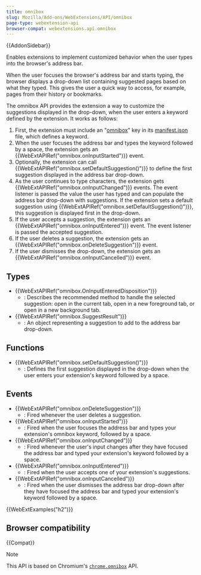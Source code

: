 ```yaml
---
title: omnibox
slug: Mozilla/Add-ons/WebExtensions/API/omnibox
page-type: webextension-api
browser-compat: webextensions.api.omnibox
---
```


{{AddonSidebar}}

Enables extensions to implement customized behavior when the user types into the browser's address bar.

When the user focuses the browser's address bar and starts typing, the browser displays a drop-down list containing suggested pages based on what they typed. This gives the user a quick way to access, for example, pages from their history or bookmarks.

The omnibox API provides the extension a way to customize the suggestions displayed in the drop-down, when the user enters a keyword defined by the extension. It works as follows:

1. First, the extension must include an "[omnibox](/en-US/docs/Mozilla/Add-ons/WebExtensions/manifest.json/omnibox)" key in its [manifest.json](/en-US/docs/Mozilla/Add-ons/WebExtensions/manifest.json) file, which defines a keyword.
2. When the user focuses the address bar and types the keyword followed by a space, the extension gets an {{WebExtAPIRef("omnibox.onInputStarted")}} event.
3. Optionally, the extension can call {{WebExtAPIRef("omnibox.setDefaultSuggestion()")}} to define the first suggestion displayed in the address bar drop-down.
4. As the user continues to type characters, the extension gets {{WebExtAPIRef("omnibox.onInputChanged")}} events. The event listener is passed the value the user has typed and can populate the address bar drop-down with suggestions. If the extension sets a default suggestion using {{WebExtAPIRef("omnibox.setDefaultSuggestion()")}}, this suggestion is displayed first in the drop-down.
5. If the user accepts a suggestion, the extension gets an {{WebExtAPIRef("omnibox.onInputEntered")}} event. The event listener is passed the accepted suggestion.
6. If the user deletes a suggestion, the extension gets an {{WebExtAPIRef("omnibox.onDeleteSuggestion")}} event.
7. If the user dismisses the drop-down, the extension gets an {{WebExtAPIRef("omnibox.onInputCancelled")}} event.

## Types

- {{WebExtAPIRef("omnibox.OnInputEnteredDisposition")}}
  - : Describes the recommended method to handle the selected suggestion: open in the current tab, open in a new foreground tab, or open in a new background tab.
- {{WebExtAPIRef("omnibox.SuggestResult")}}
  - : An object representing a suggestion to add to the address bar drop-down.

## Functions

- {{WebExtAPIRef("omnibox.setDefaultSuggestion()")}}
  - : Defines the first suggestion displayed in the drop-down when the user enters your extension's keyword followed by a space.

## Events

- {{WebExtAPIRef("omnibox.onDeleteSuggestion")}}
  - : Fired whenever the user deletes a suggestion.
- {{WebExtAPIRef("omnibox.onInputStarted")}}
  - : Fired when the user focuses the address bar and types your extension's omnibox keyword, followed by a space.
- {{WebExtAPIRef("omnibox.onInputChanged")}}
  - : Fired whenever the user's input changes after they have focused the address bar and typed your extension's keyword followed by a space.
- {{WebExtAPIRef("omnibox.onInputEntered")}}
  - : Fired when the user accepts one of your extension's suggestions.
- {{WebExtAPIRef("omnibox.onInputCancelled")}}
  - : Fired when the user dismisses the address bar drop-down after they have focused the address bar and typed your extension's keyword followed by a space.

{{WebExtExamples("h2")}}

## Browser compatibility

{{Compat}}

> [!NOTE]
> This API is based on Chromium's [`chrome.omnibox`](https://developer.chrome.com/docs/extensions/reference/api/omnibox) API.
